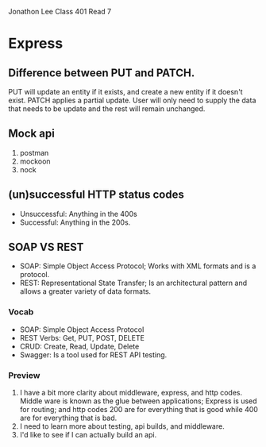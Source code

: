 Jonathon Lee
Class 401
Read 7


# Express

## Difference between PUT and PATCH.
PUT will update an entity if it exists, and create a new entity if it doesn't exist.
PATCH applies a partial update. User will only need to supply the data that needs to be update and the rest will remain unchanged.

## Mock api
1. postman
1. mockoon
1. nock

## (un)successful HTTP status codes
- Unsuccessful: Anything in the 400s
- Successful: Anything in the 200s.

## SOAP VS REST
- SOAP: Simple Object Access Protocol; Works with XML formats and is a protocol.
- REST: Representational State Transfer; Is an architectural pattern and allows a greater variety of data formats.

### Vocab
- SOAP: Simple Object Access Protocol
- REST Verbs: Get, PUT, POST, DELETE
- CRUD: Create, Read, Update, Delete
- Swagger: Is a tool used for REST API testing.

### Preview
1. I have a bit more clarity about middleware, express, and http codes. 
Middle ware is known as the glue between applications; Express is used for routing; and http codes 200 are for everything that is good while 400 are for everything that is bad.
1. I need to learn more about testing, api builds, and middleware.
1. I'd like to see if I can actually build an api. 
